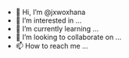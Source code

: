- 👋 Hi, I’m @jxwoxhana
- 👀 I’m interested in ...
- 🌱 I’m currently learning ...
- 💞️ I’m looking to collaborate on ...
- 📫 How to reach me ...

<!---
jxwoxhana/jxwoxhana is a ✨ special ✨ repository because its `README.md` (this file) appears on your GitHub profile.
You can click the Preview link to take a look at your changes.
--->
